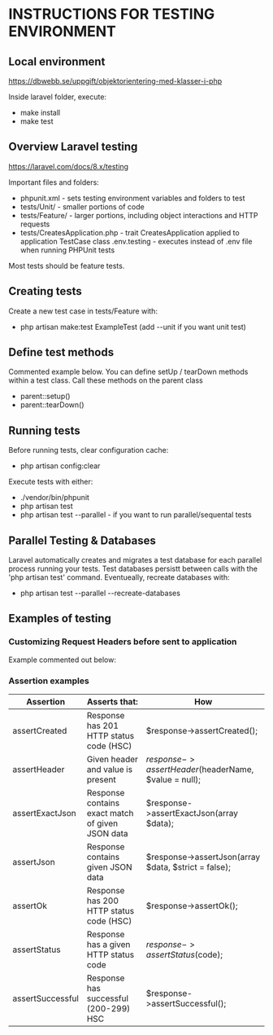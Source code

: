 # INSTRUCTIONS FOR TESTING ENVIRONMENT

## Local environment
https://dbwebb.se/uppgift/objektorientering-med-klasser-i-php

Inside laravel folder, execute:
- make install
- make test

## Overview Laravel testing
https://laravel.com/docs/8.x/testing

Important files and folders:
- phpunit.xml - sets testing environment variables and folders to test
- tests/Unit/ - smaller portions of code
- tests/Feature/ - larger portions, including object interactions and HTTP requests
- tests/CreatesApplication.php - trait CreatesApplication applied to application TestCase class
.env.testing - executes instead of .env file when running PHPUnit tests

Most tests should be feature tests.

## Creating tests
Create a new test case in tests/Feature with:
- php artisan make:test ExampleTest (add --unit if you want unit test)

## Define test methods
Commented example below. You can define setUp / tearDown methods within a test class. Call these methods on the parent class
- parent::setup()
- parent::tearDown()

<!-- class ExampleTest extends TestCase
{
    /**
     * A basic test example.
     *
     * @return void
     */
    public function test_a_basic_request()
    {
        $response = $this->get('/');

        $response->assertStatus(200);
    }
} -->

## Running tests
Before running tests, clear configuration cache:
- php artisan config:clear

Execute tests with either:
- ./vendor/bin/phpunit
- php artisan test
- php artisan test --parallel - if you want to run parallel/sequental tests

## Parallel Testing & Databases
Laravel automatically creates and migrates a test database for each parallel process running your tests. Test databases persistt between calls with the 'php artisan test' command. Eventueally, recreate databases with:
- php artisan test --parallel --recreate-databases

## Examples of testing

### Customizing Request Headers before sent to application
Example commented out below:

<!-- <?php

namespace Tests\Feature;

use Tests\TestCase;

class ExampleTest extends TestCase
{
    /**
     * A basic functional test example.
     *
     * @return void
     */
    public function test_interacting_with_headers()
    {
        $response = $this->withHeaders([
            'X-Header' => 'Value',
        ])->post('/user', ['name' => 'Sally']);

        $response->assertStatus(201);
    }
} -->

### Assertion examples

| Assertion        | Asserts that:                                        | How                                                  |
|------------------|------------------------------------------------------|------------------------------------------------------|
| assertCreated    | Response has 201 HTTP status code (HSC)              | $response->assertCreated();                          |
| assertHeader     | Given header and value is present                    | $response->assertHeader($headerName, $value = null); |
| assertExactJson  | Response contains exact match of given JSON data     | $response->assertExactJson(array $data);             |
| assertJson       | Response contains given JSON data                    | $response->assertJson(array $data, $strict = false); |
| assertOk         | Response has 200 HTTP status code (HSC)              | $response->assertOk();                               |
| assertStatus     | Response has a given HTTP status code                | $response->assertStatus($code);                      |
| assertSuccessful | Response has successful (200-299) HSC                | $response->assertSuccessful();                       |
